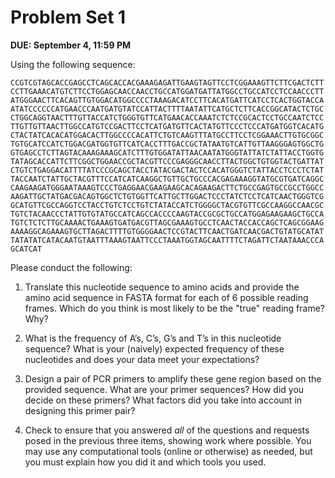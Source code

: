 # Problem Set 1
**DUE: September 4, 11:59 PM**

Using the following sequence:

```
CCGTCGTAGCACCGAGCCTCAGCACCACGAAAGAGATTGAAGTAGTTCCTCGGAAAGTTCTTCGACTCTT
CCTTGAAACATGTCTTCCTGGAGCAACCAACCTGCCATGGATGATTATGGCCTGCCATCCTCCAACCCTT
ATGGGAACTTCACAGTTGTGGACATGGCCCCTAAAGACATCCTTCACATGATTCATCCTCACTGGTACCA
ATATCCCCCCATGAACCCAATGATGTATCCATTACTTTTAATATTCATGCTCTTCACCGGCATACTCTGC
CTGGCAGGTAACTTTGTTACCATCTGGGTGTTCATGAACACCAAATCTCTCCGCACTCCTGCCAATCTCC
TTGTTGTTAACTTGGCCATGTCCGACTTCCTCATGATGTTCACTATGTTCCCTCCCATGATGGTCACATG
CTACTATCACACATGGACACTTGGCCCCACATTCTGTCAAGTTTATGCCTTCCTCGGAAACTTGTGCGGC
TGTGCATCCATCTGGACGATGGTGTTCATCACCTTTGACCGCTATAATGTCATTGTTAAGGGAGTGGCTG
GTGAGCCTCTTAGTACAAAGAAAGCATCTTTGTGGATATTAACAATATGGGTATTATCTATTACCTGGTG
TATAGCACCATTCTTCGGCTGGAACCGCTACGTTCCCGAGGGCAACCTTACTGGCTGTGGTACTGATTAT
CTGTCTGAGGACATTTTATCCCGCAGCTACCTATACGACTACTCCACATGGGTCTATTACCTCCCTCTAT
TACCAATCTATTGCTACGTTTCCATCATCAAGGCTGTTGCTGCCCACGAGAAAGGTATGCGTGATCAGGC
CAAGAAGATGGGAATAAAGTCCCTGAGGAACGAAGAAGCACAGAAGACTTCTGCCGAGTGCCGCCTGGCC
AAGATTGCTATGACGACAGTGGCTCTGTGGTTCATTGCTTGGACTCCCTATCTCCTCATCAACTGGGTCG
GCATGTTCGCCAGGTCCTACCTGTCTCCTGTCTATACCATCTGGGGCTACGTGTTCGCCAAGGCCAACGC
TGTCTACAACCCTATTGTGTATGCCATCAGCCACCCCAAGTACCGCGCTGCCATGGAGAAGAAGCTGCCA
TGTCTCTCTTGCAAAACTGAAAGTGATGACGTTAGCGAAAGTGCCTCAACTACCACCAGCTCAGCGGAAG
AAAAGGCAGAAAGTGCTTAGACTTTTGTGGGGAACTCCGTACTTCAACTGATCAACGACTGTATGCATAT
TATATATCATACAATGTAATTTAAAGTAATTCCCTAAATGGTAGCAATTTTCTAGATTCTAATAAACCCA
GCATCAT
```

Please conduct the following:

1. Translate this nucleotide sequence to amino acids and provide the amino acid sequence in FASTA format for each of 6 possible reading frames.  Which do you think is most likely to be the "true" reading frame?  Why?

2. What is the frequency of A’s, C’s, G’s and T’s in this nucleotide sequence?  What is your (naively) expected frequency of these nucleotides and does your data meet your expectations?

3. Design a pair of PCR primers to amplify these gene region based on the provided sequence.  What are your primer sequences?  How did you decide on these primers?  What factors did you take into account in designing this primer pair?

4. Check to ensure that you answered *all* of the questions and requests posed in the previous three items, showing work where possible. You may use any computational tools (online or otherwise) as needed, but you must explain how you did it and which tools you used.
